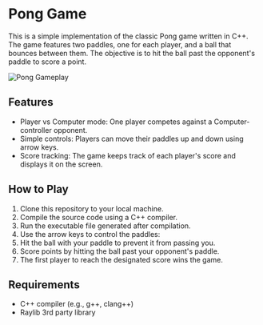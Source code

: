 # Pong Game

This is a simple implementation of the classic Pong game written in C++. The game features two paddles, one for each player, and a ball that bounces between them. The objective is to hit the ball past the opponent's paddle to score a point.

![Pong Gameplay](pong_gameplay.gif)

## Features

- Player vs Computer mode: One player competes against a Computer-controller opponent. 
- Simple controls: Players can move their paddles up and down using arrow keys.
- Score tracking: The game keeps track of each player's score and displays it on the screen.

## How to Play

1. Clone this repository to your local machine.
2. Compile the source code using a C++ compiler.
3. Run the executable file generated after compilation.
4. Use the arrow keys to control the paddles:
5. Hit the ball with your paddle to prevent it from passing you.
6. Score points by hitting the ball past your opponent's paddle.
7. The first player to reach the designated score wins the game.

## Requirements

- C++ compiler (e.g., g++, clang++)
- Raylib 3rd party library



